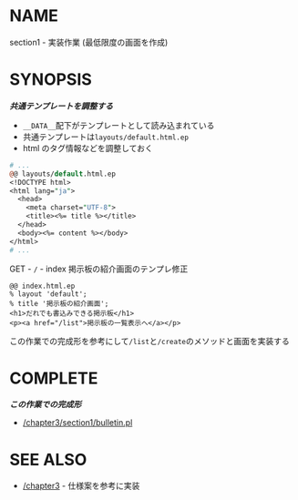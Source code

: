 # NAME

section1 - 実装作業 (最低限度の画面を作成)

# SYNOPSIS

___共通テンプレートを調整する___

- `__DATA__`配下がテンプレートとして読み込まれている
- 共通テンプレートは`layouts/default.html.ep`
- html のタグ情報などを調整しておく

```perl
# ...
@@ layouts/default.html.ep
<!DOCTYPE html>
<html lang="ja">
  <head>
    <meta charset="UTF-8">
    <title><%= title %></title>
  </head>
  <body><%= content %></body>
</html>
# ...
```

GET - `/` - index 掲示板の紹介画面のテンプレ修正

```
@@ index.html.ep
% layout 'default';
% title '掲示板の紹介画面';
<h1>だれでも書込みできる掲示板</h1>
<p><a href="/list">掲示板の一覧表示へ</a></p>
```

この作業での完成形を参考にして`/list`と`/create`のメソッドと画面を実装する

# COMPLETE

___この作業での完成形___

- [/chapter3/section1/bulletin.pl](/chapter3/section1/bulletin.pl)

# SEE ALSO

- [/chapter3](/chapter3) - 仕様案を参考に実装
